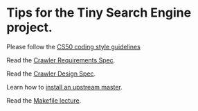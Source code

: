 # Tips for the Tiny Search Engine project.

Please follow the [CS50 coding style guidelines](http://www.cs.dartmouth.edu/~cs50/Resources/CodingStyle.html)

Read the [Crawler Requirements Spec](http://www.cs.dartmouth.edu/~cs50/Labs/Lab4/REQUIREMENTS.html).

Read the  [Crawler Design Spec](http://www.cs.dartmouth.edu/~cs50/Labs/Lab4/DESIGN.html).

Learn how to [install an upstream master](http://www.cs.dartmouth.edu/~cs50/Sections/05/index.html).

Read the [Makefile lecture](http://www.cs.dartmouth.edu/~cs50/Lectures/17/makefiles.html).
